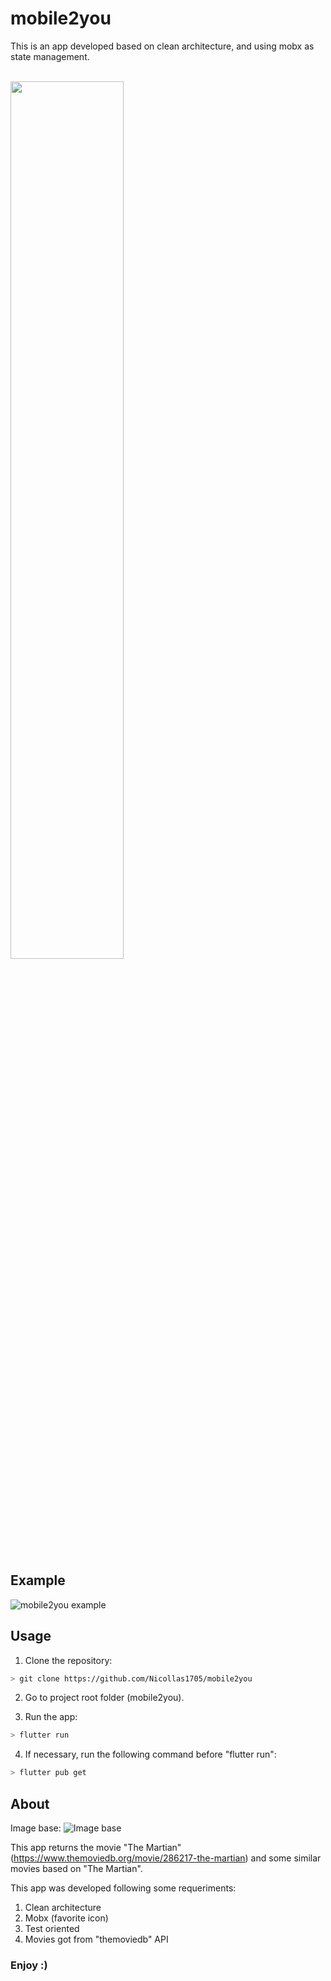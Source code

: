 # mobile2you

This is an app developed based on clean architecture, and using mobx as state management.

<br>
<img WIDTH="60%" src="https://user-images.githubusercontent.com/84534787/120998591-a95c6980-c7a1-11eb-9435-7d7587f0b32b.png">
<br>
<br>

## Example

![mobile2you example](https://user-images.githubusercontent.com/58062436/161706857-d602ccf2-2623-4f9c-997d-3921fcc351ee.gif)

## Usage

1. Clone the repository:

```bash
> git clone https://github.com/Nicollas1705/mobile2you
```

2. Go to project root folder (mobile2you).

3. Run the app:

```bash
> flutter run
```

4. If necessary, run the following command before "flutter run":

```bash
> flutter pub get
```


## About

Image base:
![Image base](https://is4-ssl.mzstatic.com/image/thumb/Purple114/v4/97/0e/e2/970ee217-13cf-1674-b016-461aca657663/pr_source.png/460x0w.png)

This app returns the movie "The Martian" (https://www.themoviedb.org/movie/286217-the-martian) and some similar movies based on "The Martian".

This app was developed following some requeriments:
1. Clean architecture
2. Mobx (favorite icon)
3. Test oriented
4. Movies got from "themoviedb" API

### Enjoy :)
